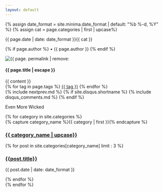 ```yaml
---
layout: default
---
```

<section class = 'flex-in'>
  <article class="post child main" itemscope itemtype="http://schema.org/BlogPosting">
    <section class="post-header">
      <p class="post-meta">
        {% assign date_format = site.minima.date_format | default: "%b %-d, %Y" %}
        {% assign cat = page.categories | first | upcase%}
      <p class = 'flex out'><time class="post-meta" datetime="{{ page.date | date_to_xmlschema }}" itemprop="datePublished">{{ page.date | date: date_format }}</time><span class = 'right {{ cat | downcase }}'>{{ cat }}</span></p>
        {% if page.author %}
          • <span itemprop="author" itemscope itemtype="http://schema.org/Person"><span itemprop="name">{{ page.author }}</span></span>
        {% endif %}
      </p>
      <img src = '{{ site.baseurl }}/assets/posts/{{ page. permalink | remove: '/'}}.jpg' alt = '{{ page. permalink | remove: '/'}}'>
      <h1 class="post-title" itemprop="name headline">{{ page.title | escape }}</h1>
    </section>
    <div class="post-content" itemprop="articleBody">
      {{ content }}
    </div>
    <div class = 'meta-tags'>
      {% for tag in page.tags %}
          <a href = '/'>{{ tag }}</a>
      {% endfor %}
    </div>
    {% include nextprev.md %}
    {% if site.disqus.shortname %}
      {% include disqus_comments.md %}
    {% endif %}
  </article>
  <aside class = ' child third'>
   <div id="archives">
    <p class = 'more'>Even More Wicked</p>
      {% for category in site.categories %}
      <div class="archive-group">
        {% capture category_name %}{{ category | first }}{% endcapture %}
        <div id="#{{ category_name | slugize }}"></div>
        <p></p>
        <a  href="{{site.baseurl}}/category/{{  category_name}}"><h3 class="category-head {{ category_name |downcase }}">{{ category_name | upcase}}</h3></a>
        <a name="{{ category_name | slugize }}"></a>
        {% for post in site.categories[category_name] limit : 3 %}
        <div class="archive-item">
          <h3><a href="{{ site.baseurl }}{{ post.url }}">{{post.title}}</a></h3>
          <p><span class="post-meta">{{ post.date | date: date_format }}</span></p>
        </div>
        {% endfor %}
      </div>
    {% endfor %}
    </div>
  </aside>
</section>
